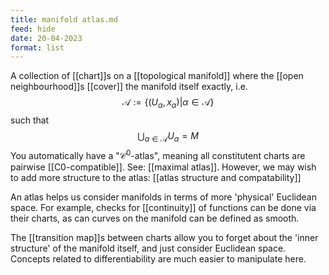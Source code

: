 ```yaml
---
title: manifold atlas.md
feed: hide
date: 20-04-2023
format: list
---
```



A collection of [[chart]]s on a [[topological manifold]] where the [[open neighbourhood]]s [[cover]] the manifold itself exactly, i.e.$$\mathscr A:= \{(U_\alpha, x_\alpha)|\alpha\in \mathcal A\}$$ such that $$\bigcup_{\alpha\in\mathcal A}U_\alpha = M$$
You automatically have a "$\mathcal C^0$-atlas", meaning all constitutent charts are pairwise [[C0-compatible]]. See: [[maximal atlas]].
However, we may wish to add more structure to the atlas: [[atlas structure and compatability]]

An atlas helps us consider manifolds in terms of more 'physical' Euclidean space. For example, checks for [[continuity]] of functions can be done via their charts, as can curves on the manifold can be defined as smooth.

The [[transition map]]s between charts allow you to forget about the 'inner structure' of the manifold itself, and just consider Euclidean space. Concepts related to differentiability are much easier to manipulate here.